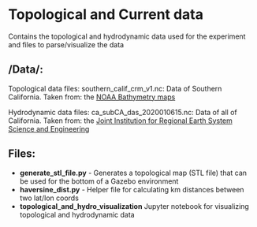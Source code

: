 # Topological and Current data

Contains the topological and hydrodynamic data used for the experiment and files to parse/visualize the data

## /Data/:

Topological data files:
	southern_calif_crm_v1.nc: Data of Southern California. Taken from: the [NOAA Bathymetry maps](https://maps.ngdc.noaa.gov/viewers/bathymetry/?layers=dem)

Hydrodynamic data files:
	ca_subCA_das_2020010615.nc: Data of all of California. Taken from: the [Joint Institution for Regional Earth System Science and Engineering](https://www.sccoos.org/data/roms-3km/)

## Files:
 - **generate_stl_file.py** - Generates a topological map (STL file) that can be used for the bottom of a Gazebo environment
 - **haversine_dist.py** - Helper file for calculating km distances between two lat/lon coords
 - **topological_and_hydro_visualization** Jupyter notebook for visualizing topological and hydrodynamic data